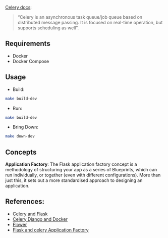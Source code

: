 [Celery docs]():

> “Celery is an asynchronous task queue/job queue based on distributed message passing. It is focused on real-time operation, but supports scheduling as well”.

## Requirements
- Docker
- Docker Compose

## Usage
- Build:
```sh
make build-dev
```

- Run:
```sh
make build-dev
```

- Bring Down:
```sh
make down-dev
```

## Concepts

**Application Factory**:
The Flask application factory concept is a methodology of structuring your app as a series of Blueprints, which can run individually, or together (even with different configurations). More than just this, it sets out a more standardised approach to designing an application.

## References:
- [Celery and Flask](http://allynh.com/blog/flask-asynchronous-background-tasks-with-celery-and-redis/)
- [Celery Django and Docker](https://www.revsys.com/tidbits/celery-and-django-and-docker-oh-my/#:~:text=This%20code%20adds%20a%20Celery,worker%2C%20which%20executes%20your%20tasks.)
- [Flower](https://www.distributedpython.com/2018/10/13/flower-docker/)
- [Flask and celery Application Factory](https://medium.com/@frassetto.stefano/flask-celery-howto-d106958a15fe)